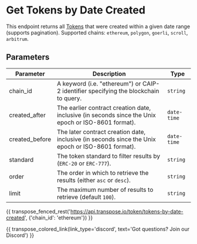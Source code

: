 # Get Tokens by Date Created

This endpoint returns all [Tokens](../models/token_model.md) that were created within a given date range (supports pagination). Supported chains: `ethereum`, `polygon`, `goerli`, `scroll`, `arbitrum`.

## Parameters
| Parameter     | Description                                                                          | Type     | 
|---------------|--------------------------------------------------------------------------------------|----------|
| chain_id      | A keyword (i.e. "ethereum") or CAIP-2 identifier specifying the blockchain to query. | `string` | 
| created_after | The earlier contract creation date, inclusive (in seconds since the Unix epoch or ISO-8601 format).   | `date-time` | 
| created_before | The later contract creation date, inclusive (in seconds since the Unix epoch or ISO-8601 format).   | `date-time` | 
| standard | The token standard to filter results by (`ERC-20` or `ERC-777`).   | `string` | 
| order | The order in which to retrieve the results (either `asc` or `desc`).   | `string` | 
| limit | The maximum number of results to retrieve (default `100`). | `string` |

{{ transpose_fenced_rest('https://api.transpose.io/token/tokens-by-date-created', {'chain_id': 'ethereum'}) }}

{{ transpose_colored_link(link_type='discord', text='Got questions?  Join our Discord') }}
